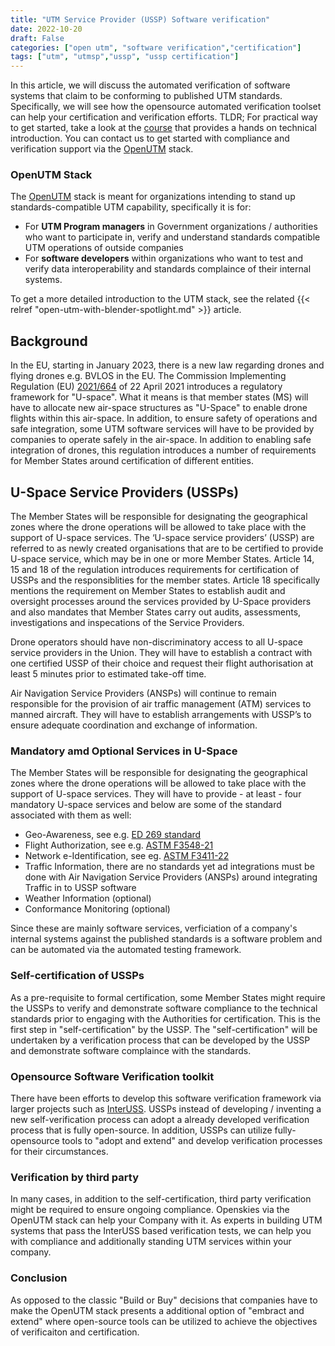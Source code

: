 ```yaml
---
title: "UTM Service Provider (USSP) Software verification"
date: 2022-10-20
draft: False
categories: ["open utm", "software verification","certification"]
tags: ["utm", "utmsp","ussp", "ussp certification"]
---
```


In this article, we will discuss the automated verification of software systems that claim to be conforming to published UTM standards. Specifically, we will see how the  opensource automated verification toolset can help your certification and verification efforts. TLDR; For practical way to get started, take a look at the [course](https://ussp-verification.openskies.sh) that provides a hands on technical introduction. You can contact us to get started with compliance and verification support via the [OpenUTM](https://utm.openskies.sh) stack.

<!--more-->

### OpenUTM Stack
The [OpenUTM](https://utm.openskies.sh) stack is meant for organizations intending to stand up standards-compatible UTM capability, specifically it is for: 

- For **UTM Program managers** in Government organizations / authorities who want to participate in, verify and understand standards compatible UTM operations of outside companies
- For **software developers** within organizations who want to test and verify data interoperability and standards complaince of their internal systems.

To get a more detailed introduction to the UTM stack, see the related {{< relref "open-utm-with-blender-spotlight.md" >}} article.

## Background
In the EU, starting in January 2023, there is a new law regarding drones and flying drones e.g. BVLOS in the EU. The Commission Implementing Regulation (EU) [2021/664](https://www.easa.europa.eu/en/regulations/U-space) of 22 April 2021 introduces a regulatory framework for "U-space". What it means is that member states (MS) will have to allocate new air-space structures as "U-Space" to enable drone flights within this air-space. In addition, to ensure safety of operations and safe integration, some UTM software services will have to be provided by companies to operate safely in the air-space. In addition to enabling safe integration of drones, this regulation introduces a number of requirements for Member States around certification of different entities. 

## U-Space Service Providers (USSPs)
The Member States will be responsible for designating the geographical zones where the drone operations will be allowed to take place with the support of U-space services. The ‘U-space service providers’ (USSP) are referred to as newly created organisations that are to be certified to provide U-space service, which may be in one or more Member States. Article 14, 15 and 18 of the regulation introduces requirements for certification of USSPs and the responsiblities for the member states. Article 18 specifically mentions the requirement on Member States to establish audit and oversight processes around the services provided by U-Space providers and also mandates that Member States carry out audits, assessments, investigations and inspecations of the Service Providers. 

Drone operators should have non-discriminatory access to all U-space service providers in the Union. They will have to establish a contract with one certified USSP of their choice and request their flight authorisation at least 5 minutes prior to estimated take-off time. 

Air Navigation Service Providers (ANSPs) will continue to remain responsible for the provision of air traffic management (ATM) services to manned aircraft. They will have to establish arrangements with USSP’s to ensure adequate coordination and exchange of information.

### Mandatory amd Optional Services in U-Space
The Member States will be responsible for designating the geographical zones where the drone operations will be allowed to take place with the support of U-space services. They will have to provide - at least - four mandatory U-space services and below are some of the standard associated with them as well: 
- Geo-Awareness, see e.g. [ED 269 standard](https://eurocae.net/news/posts/2020/june/ed-269-minimum-operational-performance-standard-for-uas-geo-fencing/)
- Flight Authorization, see e.g. [ASTM F3548-21](https://www.astm.org/f3548-21.html)
- Network e-Identification, see eg. [ASTM F3411-22](https://www.astm.org/f3411-22a.html)
- Traffic Information, there are no standards yet ad integrations must be done with Air Navigation Service Providers (ANSPs) around integrating Traffic in to USSP software
- Weather Information (optional)
- Conformance Monitoring (optional)

Since these are mainly software services, verficiation of a company's internal systems against the published standards is a software problem and can be automated via the automated testing framework.

### Self-certification of USSPs
As a pre-requisite to formal certification, some Member States might require the USSPs to verify and demonstrate software compliance to the technical standards prior to engaging with the Authorities for certification. This is the first step in "self-certification" by the USSP. The "self-certification" will be undertaken by a verification process that can be developed by the USSP and demonstrate software complaince with the standards. 

### Opensource Software Verification toolkit
There have been efforts to develop this software verification framework via larger projects such as [InterUSS](https://interuss.org). USSPs instead of developing / inventing a new self-verification process can adopt a already developed verification process that is fully open-source. In addition, USSPs can utilize fully-opensource tools to "adopt and extend" and develop verification processes for their circumstances. 

### Verification by third party
In many cases, in addition to the self-certification, third party verification might be required to ensure ongoing compliance. Openskies via the OpenUTM stack can help your Company with it. As experts in building UTM systems that pass the InterUSS based verification tests, we can help you with compliance and additionally standing UTM services within your company. 

### Conclusion
As opposed to the classic "Build or Buy" decisions that companies have to make the OpenUTM stack presents a additional option of "embract and extend" where open-source tools can be utilized to achieve the objectives of verificaiton and certification.